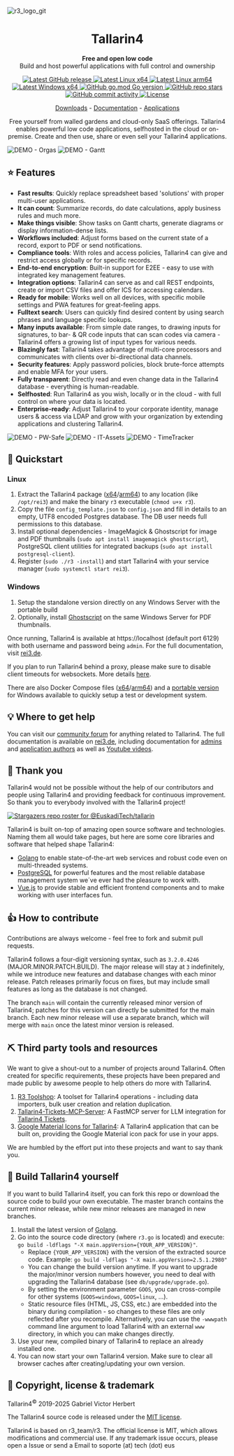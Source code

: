 ![r3_logo_git](https://github.com/EuskadiTech/tallarin/assets/91060542/a759e7ec-e1a0-4a4e-a426-509abc764352)
<h1 align="center">Tallarin4</h1>
<p align="center"><strong>Free and open low code</strong><br />Build and host powerful applications with full control and ownership</p>


<p align="center">
	<a href="https://github.com/EuskadiTech/tallarin/releases" target="_blank">
		<img src="https://img.shields.io/github/v/release/EuskadiTech/tallarin" alt="Latest GitHub release" />
	</a>
	<a href="https://tech.eus/t4/downloads.php" target="_blank">
		<img src="https://img.shields.io/badge/linux-x64-yellow" alt="Latest Linux x64" />
	</a>
	<a href="https://tech.eus/t4/downloads.php" target="_blank">
		<img src="https://img.shields.io/badge/linux-arm64-yellow" alt="Latest Linux arm64" />
	</a>
	<a href="https://tech.eus/t4/downloads.php" target="_blank">
		<img src="https://img.shields.io/badge/windows-x64-00a8e8" alt="Latest Windows x64" />
	</a>
	<a href="https://img.shields.io/github/go-mod/go-version/EuskadiTech/tallarin" target="_blank">
		<img src="https://img.shields.io/github/go-mod/go-version/EuskadiTech/tallarin" alt="GitHub go.mod Go version" />
	</a>
	<a href="https://github.com/EuskadiTech/tallarin/stargazers" target="_blank">
		<img src="https://img.shields.io/github/stars/EuskadiTech/tallarin" alt="GitHub repo stars" />
	</a>
	<a href="https://github.com/EuskadiTech/tallarin/commits/main" target="_blank">
		<img src="https://img.shields.io/github/commit-activity/t/EuskadiTech/tallarin" alt="GitHub commit activity" />
	</a>
	<a href="https://github.com/EuskadiTech/tallarin/blob/main/LICENSE" target="_blank">
		<img src="https://img.shields.io/github/license/EuskadiTech/tallarin" alt="License" />
	</a>
</p>
<p align="center">
	<a href="https://tech.eus/t4/downloads.php" target="_blank">Downloads</a>
	-
	<a href="https://tech.eus/t4/docs.php" target="_blank">Documentation</a>
	-
	<a href="https://tech.eus/t4/apps.php" target="_blank">Applications</a>
</p>

<p align="center">Free yourself from walled gardens and cloud-only SaaS offerings. Tallarin4 enables powerful low code applications, selfhosted in the cloud or on-premise. Create and then use, share or even sell your Tallarin4 applications.</p>

![DEMO - Orgas](https://github.com/user-attachments/assets/5506d0c1-4bf3-4011-bc3a-2650cb5ec0b9)
![DEMO - Gantt](https://github.com/user-attachments/assets/1e413540-f9e8-4c2f-bd91-f46f51137d8b)

## :star: Features
* **Fast results**: Quickly replace spreadsheet based 'solutions' with proper multi-user applications.
* **It can count**: Summarize records, do date calculations, apply business rules and much more.
* **Make things visible**: Show tasks on Gantt charts, generate diagrams or display information-dense lists.
* **Workflows included**: Adjust forms based on the current state of a record, export to PDF or send notifications.
* **Compliance tools**: With roles and access policies, Tallarin4 can give and restrict access globally or for specific records.
* **End-to-end encryption**: Built-in support for E2EE - easy to use with integrated key management features.
* **Integration options**: Tallarin4 can serve as and call REST endpoints, create or import CSV files and offer ICS for accessing calendars.
* **Ready for mobile**: Works well on all devices, with specific mobile settings and PWA features for great-feeling apps.
* **Fulltext search**: Users can quickly find desired content by using search phrases and language specific lookups.
* **Many inputs available**: From simple date ranges, to drawing inputs for signatures, to bar- & QR code inputs that can scan codes via camera - Tallarin4 offers a growing list of input types for various needs.
* **Blazingly fast**: Tallarin4 takes advantage of multi-core processors and communicates with clients over bi-directional data channels.
* **Security features**: Apply password policies, block brute-force attempts and enable MFA for your users.
* **Fully transparent**: Directly read and even change data in the Tallarin4 database - everything is human-readable.
* **Selfhosted**: Run Tallarin4 as you wish, locally or in the cloud - with full control on where your data is located.
* **Enterprise-ready**: Adjust Tallarin4 to your corporate identity, manage users & access via LDAP and grow with your organization by extending applications and clustering Tallarin4.

![DEMO - PW-Safe](https://github.com/user-attachments/assets/e9161bf2-027e-409d-a9eb-ed97dfe76f7e)
![DEMO - IT-Assets](https://github.com/user-attachments/assets/c5273f72-24cb-40cc-a947-c6a42b78f7bb)
![DEMO - TimeTracker](https://github.com/user-attachments/assets/e6b6e0e9-558a-4bad-ad52-45700e7d229e)

## :rocket: Quickstart
### Linux
1. Extract the Tallarin4 package ([x64](https://tech.eus/t4/downloads.php)/[arm64](https://tech.eus/t4/downloads.php)) to any location (like `/opt/rei3`) and make the binary `r3` executable (`chmod u+x r3`).
1. Copy the file `config_template.json` to `config.json` and fill in details to an empty, UTF8 encoded Postgres database. The DB user needs full permissions to this database.
1. Install optional dependencies - ImageMagick & Ghostscript for image and PDF thumbnails (`sudo apt install imagemagick ghostscript`), PostgreSQL client utilities for integrated backups (`sudo apt install postgresql-client`).
1. Register (`sudo ./r3 -install`) and start Tallarin4 with your service manager (`sudo systemctl start rei3`).
### Windows
1. Setup the standalone version directly on any Windows Server with the portable build
1. Optionally, install [Ghostscript](https://www.ghostscript.com/) on the same Windows Server for PDF thumbnails.

Once running, Tallarin4 is available at https://localhost (default port 6129) with both username and password being `admin`. For the full documentation, visit [rei3.de](https://tech.eus/t4/docs.php).

If you plan to run Tallarin4 behind a proxy, please make sure to disable client timeouts for websockets. More details [here](https://rei3.de/en/docs/admin#proxies).

There are also Docker Compose files ([x64](https://rei3.de/docker_x64)/[arm64](https://rei3.de/docker_arm64)) and a [portable version](https://rei3.de/latest/x64_portable) for Windows available to quickly setup a test or development system.

## :bulb: Where to get help
You can visit our [community forum](https://community.rei3.de) for anything related to Tallarin4. The full documentation is available on [rei3.de](https://rei3.de/en/docs), including documentation for [admins](https://rei3.de/en/docs/admin) and [application authors](https://rei3.de/en/docs/builder) as well as [Youtube videos](https://www.youtube.com/channel/UCKb1YPyUV-O4GxcCdHc4Csw).

## :clap: Thank you
Tallarin4 would not be possible without the help of our contributors and people using Tallarin4 and providing feedback for continuous improvement. So thank you to everybody involved with the Tallarin4 project!

[![Stargazers repo roster for @EuskadiTech/tallarin](https://reporoster.com/stars/dark/EuskadiTech/tallarin)](https://github.com/EuskadiTech/tallarin/stargazers)

Tallarin4 is built on-top of amazing open source software and technologies. Naming them all would take pages, but here are some core libraries and software that helped shape Tallarin4:
* [Golang](https://golang.org/) to enable state-of-the-art web services and robust code even on multi-threaded systems.
* [PostgreSQL](https://www.postgresql.org/) for powerful features and the most reliable database management system we´ve ever had the pleasure to work with.
* [Vue.js](https://vuejs.org/) to provide stable and efficient frontend components and to make working with user interfaces fun.

## :+1: How to contribute
Contributions are always welcome - feel free to fork and submit pull requests.

Tallarin4 follows a four-digit versioning syntax, such as `3.2.0.4246` (MAJOR.MINOR.PATCH.BUILD). The major release will stay at `3` indefinitely, while we introduce new features and database changes with each minor release. Patch releases primarily focus on fixes, but may include small features as long as the database is not changed.

The branch `main` will contain the currently released minor version of Tallarin4; patches for this version can directly be submitted for the main branch. Each new minor release will use a separate branch, which will merge with `main` once the latest minor version is released.

## :pick: Third party tools and resources
We want to give a shout-out to a number of projects around Tallarin4. Often created for specific requirements, these projects have been prepared and made public by awesome people to help others do more with Tallarin4.
1. [R3 Toolshop](https://github.com/Umb-Astardo/R3-Toolshop): A toolset for Tallarin4 operations - including data importers, bulk user creation and relation duplication.
1. [Tallarin4-Tickets-MCP-Server](https://github.com/lgndluke/Tallarin4-Tickets-MCP-Server): A FastMCP server for LLM integration for [Tallarin4 Tickets](https://rei3.de/en/applications/tickets).
1. [Google Material Icons for Tallarin4](https://github.com/fmvalsera/r3_material_icons_app): A Tallarin4 application that can be built on, providing the Google Material icon pack for use in your apps.

We are humbled by the effort put into these projects and want to say thank you.

## :nut_and_bolt: Build Tallarin4 yourself
If you want to build Tallarin4 itself, you can fork this repo or download the source code to build your own executable. The master branch contains the current minor release, while new minor releases are managed in new branches.

1. Install the latest version of [Golang](https://golang.org/dl/).
1. Go into the source code directory (where `r3.go` is located) and execute: `go build -ldflags "-X main.appVersion={YOUR_APP_VERSION}"`.
   * Replace `{YOUR_APP_VERSION}` with the version of the extracted source code. Example: `go build -ldflags "-X main.appVersion=2.5.1.2980"`
   * You can change the build version anytime. If you want to upgrade the major/minor version numbers however, you need to deal with upgrading the Tallarin4 database (see `db/upgrade/upgrade.go`).
   * By setting the environment parameter `GOOS`, you can cross-compile for other systems (`GOOS=windows`, `GOOS=linux`, ...).
   * Static resource files (HTML, JS, CSS, etc.) are embedded into the binary during compilation - so changes to these files are only reflected after you recompile. Alternatively, you can use the `-wwwpath` command line argument to load Tallarin4 with an external `www` directory, in which you can make changes directly.
1. Use your new, compiled binary of Tallarin4 to replace an already installed one.
1. You can now start your own Tallarin4 version. Make sure to clear all browser caches after creating/updating your own version.

## :page_with_curl: Copyright, license & trademark
Tallarin4<sup>©</sup> 2019-2025 Gabriel Victor Herbert

The Tallarin4 source code is released under the [MIT license](https://opensource.org/license/mit).

Tallarin4 is based on r3_team/r3. The official license is MIT, which allows modifications and commercial use. If any trademark issue occurs, please open a Issue or send a Email to soporte (at) tech (dot) eus
